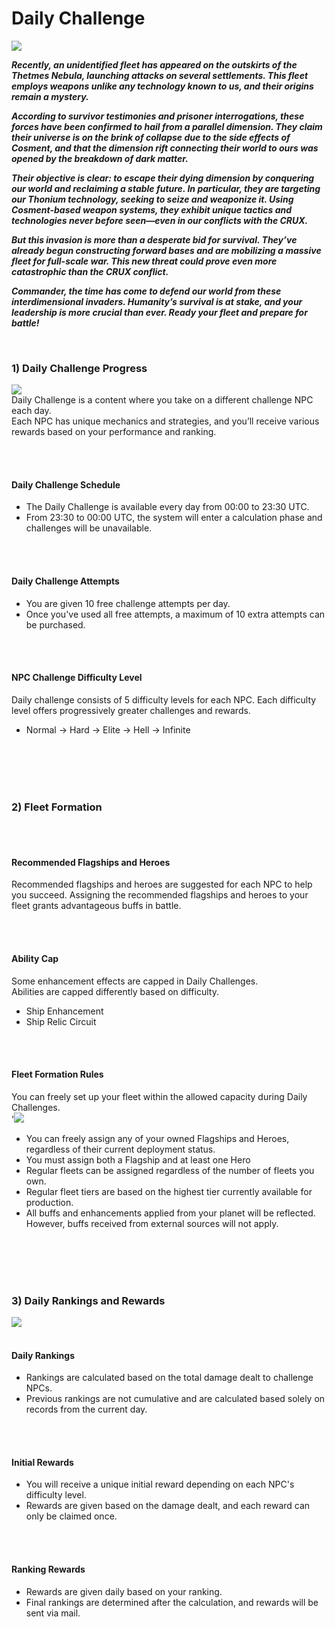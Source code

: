 # Daily Challenge
![](https://astrokings.s3.ap-northeast-2.amazonaws.com/html/img/help/2001_01.jpg)<br>

***Recently, an unidentified fleet has appeared on the outskirts of the Thetmes Nebula, launching attacks on several settlements. This fleet employs weapons unlike any technology known to us, and their origins remain a mystery.***

***According to survivor testimonies and prisoner interrogations, these forces have been confirmed to hail from a parallel dimension. They claim their universe is on the brink of collapse due to the side effects of Cosment, and that the dimension rift connecting their world to ours was opened by the breakdown of dark matter.***

***Their objective is clear: to escape their dying dimension by conquering our world and reclaiming a stable future. In particular, they are targeting our Thonium technology, seeking to seize and weaponize it. Using Cosment-based weapon systems, they exhibit unique tactics and technologies never before seen—even in our conflicts with the CRUX.***

***But this invasion is more than a desperate bid for survival. They’ve already begun constructing forward bases and are mobilizing a massive fleet for full-scale war. This new threat could prove even more catastrophic than the CRUX conflict.***

***Commander, the time has come to defend our world from these interdimensional invaders. Humanity’s survival is at stake, and your leadership is more crucial than ever. Ready your fleet and prepare for battle!***

<br>

### 1) Daily Challenge Progress
![](https://astrokings.s3.ap-northeast-2.amazonaws.com/html/img/help/2001_02.jpg)<br>
Daily Challenge is a content where you take on a different challenge NPC each day. <br>
Each NPC has unique mechanics and strategies, and you’ll receive various rewards based on your performance and ranking. 

<br>
<br>

#### Daily Challenge Schedule
- The Daily Challenge is available every day from 00:00 to 23:30 UTC.
- From 23:30 to 00:00 UTC, the system will enter a calculation phase and challenges will be unavailable.

<br>
<br>

#### Daily Challenge Attempts
- You are given 10 free challenge attempts per day.
- Once you've used all free attempts, a maximum of 10 extra attempts can be purchased. 

<br>
<br>

#### NPC Challenge Difficulty Level
Daily challenge consists of 5 difficulty levels for each NPC.
Each difficulty level offers progressively greater challenges and rewards.
<br>

- Normal → Hard → Elite → Hell → Infinite

<br>
<br>
<br>
<br>

### 2) Fleet Formation
<br>
<br>

#### Recommended Flagships and Heroes
Recommended flagships and heroes are suggested for each NPC to help you succeed.
Assigning the recommended flagships and heroes to your fleet grants advantageous buffs in battle.

<br>
<br>

#### Ability Cap
Some enhancement effects are capped in Daily Challenges. <br>
Abilities are capped differently based on difficulty.

- Ship Enhancement 
- Ship Relic Circuit 

<br>
<br>

#### Fleet Formation Rules
You can freely set up your fleet within the allowed capacity during Daily Challenges.<br>
'![](https://astrokings.s3.ap-northeast-2.amazonaws.com/html/img/help/2001_03.jpg)<br>

- You can freely assign any of your owned Flagships and Heroes, regardless of their current deployment status.
- You must assign both a Flagship and at least one Hero
- Regular fleets can be assigned regardless of the number of fleets you own.
- Regular fleet tiers are based on the highest tier currently available for production.
- All buffs and enhancements applied from your planet will be reflected. However, buffs received from external sources will not apply.

<br>
<br>
<br>
<br>

### 3) Daily Rankings and Rewards
![](https://astrokings.s3.ap-northeast-2.amazonaws.com/html/img/help/2001_04.jpg)
<br>
<br>

#### Daily Rankings

- Rankings are calculated based on the total damage dealt to challenge NPCs.
- Previous rankings are not cumulative and are calculated based solely on records from the current day.

<br>
<br>

#### Initial Rewards

- You will receive a unique initial reward depending on each NPC's difficulty level.
- Rewards are given based on the damage dealt, and each reward can only be claimed once.

<br>
<br>

#### Ranking Rewards

- Rewards are given daily based on your ranking.
- Final rankings are determined after the calculation, and rewards will be sent via mail.
